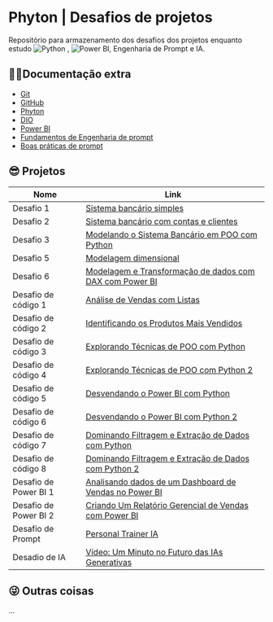 # Phyton | Desafios de projetos

Repositório para armazenamento dos desafios dos projetos enquanto estudo ![Python](https://img.shields.io/badge/python-3670A0?style=for-the-badge&logo=python&logoColor=ffdd54) , ![Power BI](https://img.shields.io/badge/PowerBI-F2C811?style=for-the-badge&logo=Power%20BI&logoColor=white), Engenharia de Prompt e IA.


## 🐱‍💻Documentação extra
- [Git](https://git-scm.com/doc)
- [GitHub](https://docs.github.com)
- [Phyton](https://docs.python.org/)
- [DIO](https://www.dio.me/)
- [Power BI](https://www.microsoft.com/pt-br/power-platform/products/power-bi)
- [Fundamentos de Engenharia de prompt](https://elidianaandrade.gitbook.io/fundamentos-de-engenharia-de-prompts-com-claude-3)
- [Boas práticas de prompt](https://aline-antunes.gitbook.io/otimize-seus-prompts-e-aprenda-mais-usando-ias-1)

## 😎 Projetos
| Nome | Link |
|-------|---------|
|Desafio 1|[Sistema bancário simples](https://github.com/CarlosJot4/Desafios-de-projetos/blob/main/Desafio%201/sistema_bancario_1.py)| 
|Desafio 2|[Sistema bancário com contas e clientes](https://github.com/CarlosJot4/Desafios-de-projetos/blob/main/Desafio%202/sistema_bancario_2.py)|
|Desafio 3|[Modelando o Sistema Bancário em POO com Python](https://github.com/CarlosJot4/Desafios-de-projetos/tree/main/Desafio%203)|
|Desafio 5|[Modelagem dimensional](https://github.com/CarlosJot4/Desafios-de-projetos/tree/main/Desafio%205)|
|Desafio 6|[Modelagem e Transformação de dados com DAX com Power BI](https://github.com/CarlosJot4/Desafios-de-projetos/tree/main/Desafio%206)|
|Desafio de código 1|[Análise de Vendas com Listas](https://github.com/CarlosJot4/Desafios-de-projetos/blob/main/Desafio%20de%20c%C3%B3digo%201/desafio_listas_1.py)|
|Desafio de código 2|[Identificando os Produtos Mais Vendidos](https://github.com/CarlosJot4/Desafios-de-projetos/blob/main/Desafio%20de%20c%C3%B3digo%202/README.md)|
|Desafio de código 3|[Explorando Técnicas de POO com Python](https://github.com/CarlosJot4/Desafios-de-projetos/blob/main/Desafio%20de%20c%C3%B3digo%203/README.md)|
|Desafio de código 4|[Explorando Técnicas de POO com Python 2](https://github.com/CarlosJot4/Desafios-de-projetos/tree/main/Desafio%20de%20c%C3%B3digo%204)|
|Desafio de código 5|[Desvendando o Power BI com Python](https://github.com/CarlosJot4/Desafios-de-projetos/tree/main/Desafio%20de%20c%C3%B3digo%205)|
|Desafio de código 6|[Desvendando o Power BI com Python 2](https://github.com/CarlosJot4/Desafios-de-projetos/tree/main/Desafio%20de%20c%C3%B3digo%206)|
|Desafio de código 7|[Dominando Filtragem e Extração de Dados com Python](https://github.com/CarlosJot4/Desafios-de-projetos/tree/main/Desafio%20de%20c%C3%B3digo%207)|
|Desafio de código 8|[Dominando Filtragem e Extração de Dados com Python 2](https://github.com/CarlosJot4/Desafios-de-projetos/tree/main/Desafio%20de%20c%C3%B3digo%208)|
|Desafio de Power BI 1|[Analisando dados de um Dashboard de Vendas no Power BI](https://github.com/CarlosJot4/Desafios-de-projetos/tree/main/Desafio%20de%20Power%20BI%201)|   
|Desafio de Power BI 2|[Criando Um Relatório Gerencial de Vendas com Power BI](https://github.com/CarlosJot4/Desafios-de-projetos/tree/main/Desafio%20de%20Power%20BI%202)|
|Desafio de Prompt|[Personal Trainer IA](https://github.com/CarlosJot4/Desafios-de-projetos/tree/main/Desafio%20de%20Prompt%20-%20Personal%20IA)|
|Desadio de IA|[Vídeo: Um Minuto no Futuro das IAs Generativas](https://github.com/CarlosJot4/Desafios-de-projetos/tree/main/Desafio%20de%20IA%201)|

## 😜 Outras coisas

...
